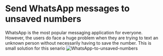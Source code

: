 # Send WhatsApp messages to unsaved numbers

WhatsApp is the most popular messaging application for everyone. However, the users do face a huge problem when they are trying to text an unknown person without necessarily having to save the number. This is small solution for this senario 
![WhatsApp-to-unsaved-numbers](https://user-images.githubusercontent.com/5153908/124387722-35a87080-dcfd-11eb-8b53-90e5a3790f17.png)

